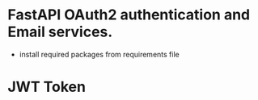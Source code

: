 # FastAPI OAuth2 authentication and Email services.
* install required packages from requirements file
# JWT Token 
